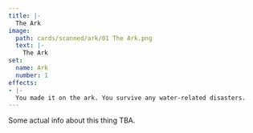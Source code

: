 ```yaml
---
title: |-
  The Ark
image: 
  path: cards/scanned/ark/01 The Ark.png
  text: |-
    The Ark
set:
  name: Ark
  number: 1
effects: 
- |-
  You made it on the ark. You survive any water-related disasters.
---
```

Some actual info about this thing TBA.
